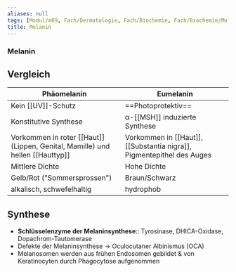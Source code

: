 ```yaml
---
aliases: null
tags: [Modul/m09, Fach/Dermatologie, Fach/Biochemie, Fach/Biochemie/Molekül]
title: Melanin
---
```

### Melanin


## Vergleich
| Phäomelanin                                        | Eumelanin                                                         |    
| -------------------------------------------------- | ----------------------------------------------------------------- | 
| Kein [[UV]]-Schutz                                 | ==Photoprotektiv==                                                |     
| Konstitutive Synthese                              | α-[[MSH]] induzierte Synthese                                     |     
| Vorkommen in roter [[Haut]] (Lippen, Genital, Mamille) und hellen [[Hauttyp]] | Vorkommen in [[Haut]], [[Substantia nigra]], Pigmentepithel des Auges |    
| Mittlere Dichte                                    | Hohe Dichte                                                       |    
| Gelb/Rot ("Sommersprossen")                                           | Braun/Schwarz                                                     |    
| alkalisch, schwefelhaltig                          | hydrophob                                                         |     

## Synthese
- **Schlüsselenzyme der Melaninsynthese**:: Tyrosinase, DHICA-Oxidase, Dopachrom-Tautomerase
- Defekte der Melaninsynthese → Oculocutaner Albinismus (OCA)
- Melanosomen werden aus frühen Endosomen gebildet & von Keratinocyten durch Phagocytose aufgenommen